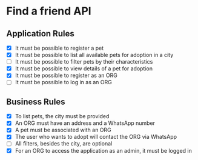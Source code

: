 # Find a friend API

## Application Rules

- [x] It must be possible to register a pet
- [x] It must be possible to list all available pets for adoption in a city
- [ ] It must be possible to filter pets by their characteristics
- [x] It must be possible to view details of a pet for adoption
- [x] It must be possible to register as an ORG
- [ ] It must be possible to log in as an ORG

## Business Rules

- [x] To list pets, the city must be provided
- [x] An ORG must have an address and a WhatsApp number
- [x] A pet must be associated with an ORG
- [x] The user who wants to adopt will contact the ORG via WhatsApp
- [ ] All filters, besides the city, are optional
- [x] For an ORG to access the application as an admin, it must be logged in